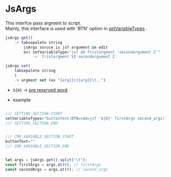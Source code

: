 

# JsArgs

This interfce pass argment to script.  
Mainly, this interface is used with 'BTN' option in [setVariableTypes](https://github.com/puutaro/CommandClick/blob/master/md/developer/set_variable_types.md) .  


```js.js
jsArgs.get()
	-> tabsepalete string  
		jsArgs soruce is jsf argument in edit  
		ex) setVariableType="jsf $0 fristargment 'secondargument 2'" 
			-> `fristargment`\t`secondargument 2`  

jsArgs.set(
	tabsepalete string
    )
	-> argment set (ex "{arg1}\t{arg2}\t..")  

```

- `${0}` -> [pre reserved  word](https://github.com/puutaro/CommandClick/blob/master/md/developer/js_pre_reserved_word.md)


- example 

```js.js

/// SETTING_SECTION_START
setVariableTypes="buttonText:BTN=cmd=jsf '${0}' firstArgs second_args!label=this"
/// SETTING_SECTION_END


/// CMD_VARIABLE_SECTION_START
buttonText=""
/// CMD_VARIABLE_SECTION_END


let args = jsArgs.get().split("\t");
const firstArgs = args.at(0); // firstArgs
const secondArgs = args.at(0); // second_args

```
